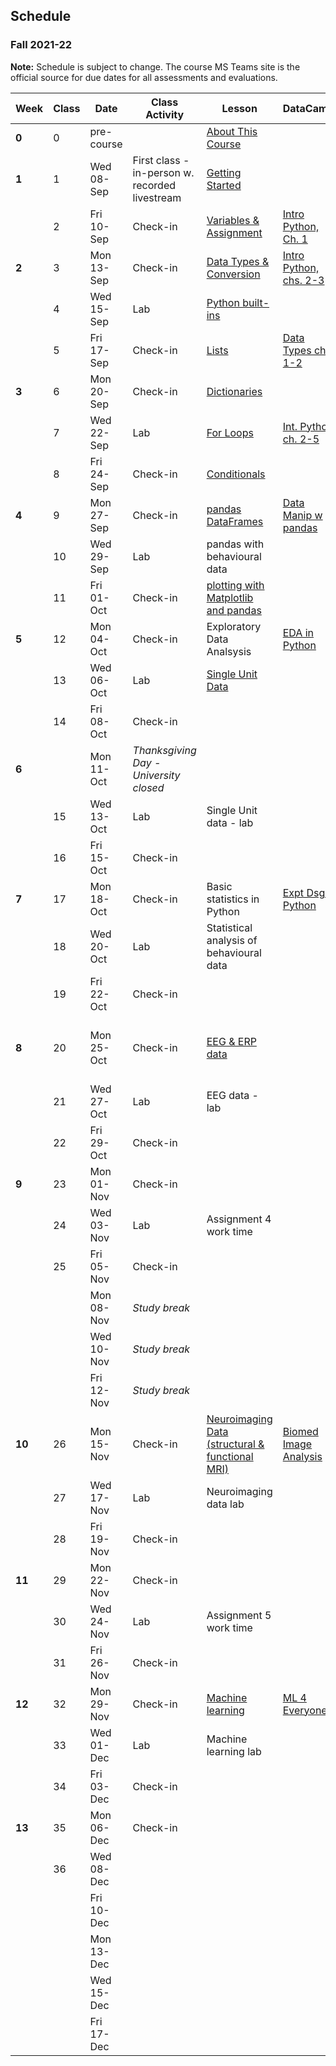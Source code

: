 ## Schedule
### Fall 2021-22

**Note:** Schedule is subject to change. The course MS Teams site is the official source for due dates for all assessments and evaluations.

| Week   | Class | Date       | Class Activity                                 | Lesson                                                                                                                      | DataCamp                                                                                       | Work Due                                     |
|--------|-------|------------|------------------------------------------------|-----------------------------------------------------------------------------------------------------------------------------|------------------------------------------------------------------------------------------------|----------------------------------------------|
| **0**  | 0     | pre-course |                                                | [About This Course](https://dalpsychneuro.github.io/NESC_3505_textbook/1/why.html)                                          |                                                                                                |                                              |
| **1**  | 1     | Wed 08-Sep | First class - in-person w. recorded livestream | [Getting Started](https://dalpsychneuro.github.io/NESC_3505_textbook/2/learning_objectives.html)                            |                                                                                                |                                              |
|        | 2     | Fri 10-Sep | Check-in                                       | [Variables & Assignment](https://dalpsychneuro.github.io/NESC_3505_textbook/3/variables-and-assignment.html)                | [Intro Python, Ch. 1](https://learn.datacamp.com/courses/intro-to-python-for-data-science)     | Assignment 1                                 |
| **2**  | 3     | Mon 13-Sep | Check-in                                       | [Data Types & Conversion](https://dalpsychneuro.github.io/NESC_3505_textbook/3/types-conversion.html)                       | [Intro Python, chs. 2-3](https://learn.datacamp.com/courses/intro-to-python-for-data-science)  | Self-Assessment 1                            |
|        | 4     | Wed 15-Sep | Lab                                            | [Python built-ins](https://dalpsychneuro.github.io/NESC_3505_textbook/3/built-in.html)                                      |                                                                                                |                                              |
|        | 5     | Fri 17-Sep | Check-in                                       | [Lists](https://dalpsychneuro.github.io/NESC_3505_textbook/3/lists.html)                                                    | [Data Types ch. 1-2](https://learn.datacamp.com/courses/data-types-for-data-science-in-python) |                                              |
| **3**  | 6     | Mon 20-Sep | Check-in                                       | [Dictionaries](https://dalpsychneuro.github.io/NESC_3505_textbook/3/dictionaries.html)                                      |                                                                                                | Assignment 2                                 |
|        | 7     | Wed 22-Sep | Lab                                            | [For Loops](https://dalpsychneuro.github.io/NESC_3505_textbook/3/for-loops.html)                                            | [Int. Python ch. 2-5](https://learn.datacamp.com/courses/intermediate-python)                  |                                              |
|        | 8     | Fri 24-Sep | Check-in                                       | [Conditionals](https://dalpsychneuro.github.io/NESC_3505_textbook/3/conditionals.html)                                      |                                                                                                |                                              |
| **4**  | 9     | Mon 27-Sep | Check-in                                       | [pandas DataFrames](https://dalpsychneuro.github.io/NESC_3505_textbook/3/pandas-dataframes.html)                            | [Data Manip w pandas](https://learn.datacamp.com/courses/data-manipulation-with-pandas)        | Self-Assessment 2                            |
|        | 10    | Wed 29-Sep | Lab                                            | pandas with behavioural data                                                                                                |                                                                                                |                                              |
|        | 11    | Fri 01-Oct | Check-in                                       | [plotting with Matplotlib and pandas](https://dalpsychneuro.github.io/NESC_3505_textbook/visualization/introduction.html)   |                                                                                                | Demo 1                                       |
| **5**  | 12    | Mon 04-Oct | Check-in                                       | Exploratory Data Analsysis                                                                                                  | [EDA in Python](https://learn.datacamp.com/courses/exploratory-data-analysis-in-python)        | Assignment 3                                 |
|        | 13    | Wed 06-Oct | Lab                                            | [Single Unit Data](https://dalpsychneuro.github.io/NESC_3505_textbook/single_unit/introduction.html)                        |                                                                                                |                                              |
|        | 14    | Fri 08-Oct | Check-in                                       |                                                                                                                             |                                                                                                |                                              |
| **6**  |       | Mon 11-Oct | *Thanksgiving Day - University closed*         |                                                                                                                             |                                                                                                | Self-Assessment 3                            |
|        | 15    | Wed 13-Oct | Lab                                            | Single Unit data - lab                                                                                                      |                                                                                                |                                              |
|        | 16    | Fri 15-Oct | Check-in                                       |                                                                                                                             |                                                                                                |                                              |
| **7**  | 17    | Mon 18-Oct | Check-in                                       | Basic statistics in Python                                                                                                  | [Expt Dsgn Python](https://learn.datacamp.com/courses/experimental-design-in-python)           |                                              |
|        | 18    | Wed 20-Oct | Lab                                            | Statistical analysis of behavioural data                                                                                    |                                                                                                | Project 1 Peer Assessment                    |
|        | 19    | Fri 22-Oct | Check-in                                       |                                                                                                                             |                                                                                                | Project 1                                    |
| **8**  | 20    | Mon 25-Oct | Check-in                                       | [EEG & ERP data](https://dalpsychneuro.github.io/NESC_3505_textbook/eeg/introduction.html)                                  |                                                                                                | Self-Assessment 4; Project 1 peer assessment |
|        | 21    | Wed 27-Oct | Lab                                            | EEG data - lab                                                                                                              |                                                                                                |                                              |
|        | 22    | Fri 29-Oct | Check-in                                       |                                                                                                                             |                                                                                                | Demo 2                                       |
| **9**  | 23    | Mon 01-Nov | Check-in                                       |                                                                                                                             |                                                                                                |                                              |
|        | 24    | Wed 03-Nov | Lab                                            | Assignment 4 work time                                                                                                      |                                                                                                |                                              |
|        | 25    | Fri 05-Nov | Check-in                                       |                                                                                                                             |                                                                                                | Assignment 4                                 |
|        |       | Mon 08-Nov | *Study break*                                  |                                                                                                                             |                                                                                                | Self-Assessment 5                            |
|        |       | Wed 10-Nov | *Study break*                                  |                                                                                                                             |                                                                                                |                                              |
|        |       | Fri 12-Nov | *Study break*                                  |                                                                                                                             |                                                                                                |                                              |
| **10** | 26    | Mon 15-Nov | Check-in                                       | [Neuroimaging Data (structural & functional MRI)](https://dalpsychneuro.github.io/NESC_3505_textbook/mri/introduction.html) | [Biomed Image Analysis](https://www.datacamp.com/courses/biomedical-image-analysis-in-python)  |                                              |
|        | 27    | Wed 17-Nov | Lab                                            | Neuroimaging data lab                                                                                                       |                                                                                                |                                              |
|        | 28    | Fri 19-Nov | Check-in                                       |                                                                                                                             |                                                                                                | Portfolio Submission 1                       |
| **11** | 29    | Mon 22-Nov | Check-in                                       |                                                                                                                             |                                                                                                | Self-Assessment 6                            |
|        | 30    | Wed 24-Nov | Lab                                            | Assignment 5 work time                                                                                                      |                                                                                                |                                              |
|        | 31    | Fri 26-Nov | Check-in                                       |                                                                                                                             |                                                                                                | Assignment 5                                 |
| **12** | 32    | Mon 29-Nov | Check-in                                       | [Machine learning](https://dalpsychneuro.github.io/NESC_3505_textbook/machine_learning/introduction.html)                   | [ML 4 Everyone](https://learn.datacamp.com/courses/machine-learning-for-everyone)              | Demo 3                                       |
|        | 33    | Wed 01-Dec | Lab                                            | Machine learning lab                                                                                                        |                                                                                                |                                              |
|        | 34    | Fri 03-Dec | Check-in                                       |                                                                                                                             |                                                                                                |                                              |
| **13** | 35    | Mon 06-Dec | Check-in                                       |                                                                                                                             |                                                                                                | Self-Assessment 7                            |
|        | 36    | Wed 08-Dec |                                                |                                                                                                                             |                                                                                                |                                              |
|        |       | Fri 10-Dec |                                                |                                                                                                                             |                                                                                                | Project 2                                    |
|        |       | Mon 13-Dec |                                                |                                                                                                                             |                                                                                                | Project 2 Peer Assessment                    |
|        |       | Wed 15-Dec |                                                |                                                                                                                             |                                                                                                |                                              |
|        |       | Fri 17-Dec |                                                |                                                                                                                             |                                                                                                | Portfolio Submission 2                       |
